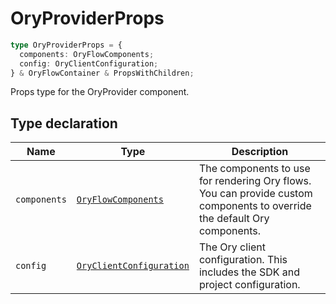 # OryProviderProps

```ts
type OryProviderProps = {
  components: OryFlowComponents;
  config: OryClientConfiguration;
} & OryFlowContainer & PropsWithChildren;
```

Props type for the OryProvider component.

## Type declaration

| Name | Type | Description |
| ------ | ------ | ------ |
| `components` | [`OryFlowComponents`](OryFlowComponents.md) | The components to use for rendering Ory flows. You can provide custom components to override the default Ory components. |
| `config` | [`OryClientConfiguration`](../interfaces/OryClientConfiguration.md) | The Ory client configuration. This includes the SDK and project configuration. |
